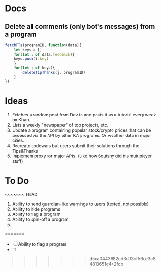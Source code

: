 # Docs
## Delete all comments (only bot's messages) from a program
```javascript
fetchTTs(programID, function(data){
    let keys = []
    for(let i of data.feedback){
    keys.push(i.key)
    }
    for(let j of keys){
        deleteTipThanks(j, programID)
    }
})
```

# Ideas
1. Fetches a random post from Dev.to and posts it as a tutorial every week on Khan.
2. Lists a weekly "newspaper" of top projects, etc.
3. Update a program containing popular stock/crypto prices that can be accessed via the API by other KA programs. Or weather data in major cities.
4. Recreate codewars but users submit their solutions through the Tips&Thanks
5. Implement proxy for major APIs. (Like how Squishy did his multiplayer stuff)

# To Do
<<<<<<< HEAD
1. Ability to send guardian-like warnings to users (tested, not possible)
2. Ability to hide programs
3. Ability to flag a program
4. Ability to spin-off a program
5. 
=======
- [ ] Ability to flag a program
- [ ]
>>>>>>> d5da0443682cd3d03cf56ce3c84813651c442fcb
